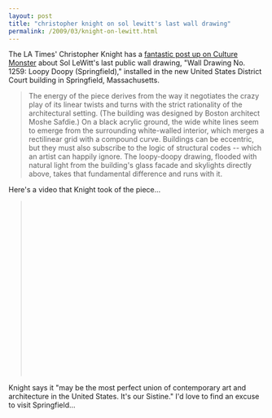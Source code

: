 ```yaml
---
layout: post
title: "christopher knight on sol lewitt's last wall drawing"
permalink: /2009/03/knight-on-lewitt.html
---
```


<p>The LA Times' Christopher Knight has a <a href="http://latimesblogs.latimes.com/culturemonster/2009/03/sol-lewitt-fina.html">fantastic post up on Culture Monster</a> about Sol LeWitt's last public wall drawing, "Wall Drawing No. 1259: Loopy Doopy (Springfield)," installed in the new United States District Court building in Springfield, Massachusetts.  </p>

<blockquote>
  <p>The energy of the piece derives from the way it negotiates the crazy play of its linear twists and turns with the strict rationality of the architectural setting. (The building was designed by Boston architect Moshe Safdie.) On a black acrylic ground, the wide white lines seem to emerge from the surrounding white-walled interior, which merges a rectilinear grid with a compound curve. Buildings can be eccentric, but they must also subscribe to the logic of structural codes -- which an artist can happily ignore. The loopy-doopy drawing, flooded with natural light from the building's glass facade and skylights directly above, takes that fundamental difference and runs with it.</p>
</blockquote>

<p>Here's a video that Knight took of the piece...</p>

<blockquote>
  <p><object width="425" height="344"><param name="movie" value="http://www.youtube.com/v/cyccPNf58Dc&amp;hl=en&amp;fs=1"></param><param name="allowFullScreen" value="true"></param><param name="allowscriptaccess" value="always"></param><embed src="http://www.youtube.com/v/cyccPNf58Dc&amp;hl=en&amp;fs=1" type="application/x-shockwave-flash" allowscriptaccess="always" allowfullscreen="true" width="425" height="344"></embed></object></p>
</blockquote>

<p>Knight says it "may be the most perfect union of contemporary art and architecture in the United States. It's our Sistine."  I'd love to find an excuse to visit Springfield...</p>




